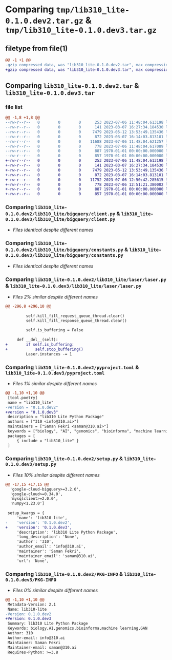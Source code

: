 # Comparing `tmp/lib310_lite-0.1.0.dev2.tar.gz` & `tmp/lib310_lite-0.1.0.dev3.tar.gz`

## filetype from file(1)

```diff
@@ -1 +1 @@
-gzip compressed data, was "lib310_lite-0.1.0.dev2.tar", max compression
+gzip compressed data, was "lib310_lite-0.1.0.dev3.tar", max compression
```

## Comparing `lib310_lite-0.1.0.dev2.tar` & `lib310_lite-0.1.0.dev3.tar`

### file list

```diff
@@ -1,8 +1,8 @@
--rw-r--r--   0        0        0      253 2023-07-06 11:48:04.613198 lib310_lite-0.1.0.dev2/lib310_lite/__init__.py
--rw-r--r--   0        0        0      141 2023-03-07 16:27:34.184530 lib310_lite-0.1.0.dev2/lib310_lite/bigquery/_functions.py
--rw-r--r--   0        0        0     7479 2023-05-12 13:53:49.135436 lib310_lite-0.1.0.dev2/lib310_lite/bigquery/client.py
--rw-r--r--   0        0        0      872 2023-03-07 16:14:03.813101 lib310_lite-0.1.0.dev2/lib310_lite/bigquery/constants.py
--rw-r--r--   0        0        0    11688 2023-07-06 11:48:04.621257 lib310_lite-0.1.0.dev2/lib310_lite/laser/laser.py
--rw-r--r--   0        0        0      778 2023-07-06 11:48:04.617089 lib310_lite-0.1.0.dev2/pyproject.toml
--rw-r--r--   0        0        0      887 1970-01-01 00:00:00.000000 lib310_lite-0.1.0.dev2/setup.py
--rw-r--r--   0        0        0      857 1970-01-01 00:00:00.000000 lib310_lite-0.1.0.dev2/PKG-INFO
+-rw-r--r--   0        0        0      253 2023-07-06 11:48:04.613198 lib310_lite-0.1.0.dev3/lib310_lite/__init__.py
+-rw-r--r--   0        0        0      141 2023-03-07 16:27:34.184530 lib310_lite-0.1.0.dev3/lib310_lite/bigquery/_functions.py
+-rw-r--r--   0        0        0     7479 2023-05-12 13:53:49.135436 lib310_lite-0.1.0.dev3/lib310_lite/bigquery/client.py
+-rw-r--r--   0        0        0      872 2023-03-07 16:14:03.813101 lib310_lite-0.1.0.dev3/lib310_lite/bigquery/constants.py
+-rw-r--r--   0        0        0    11752 2023-07-06 12:50:42.285615 lib310_lite-0.1.0.dev3/lib310_lite/laser/laser.py
+-rw-r--r--   0        0        0      778 2023-07-06 12:51:21.380002 lib310_lite-0.1.0.dev3/pyproject.toml
+-rw-r--r--   0        0        0      887 1970-01-01 00:00:00.000000 lib310_lite-0.1.0.dev3/setup.py
+-rw-r--r--   0        0        0      857 1970-01-01 00:00:00.000000 lib310_lite-0.1.0.dev3/PKG-INFO
```

### Comparing `lib310_lite-0.1.0.dev2/lib310_lite/bigquery/client.py` & `lib310_lite-0.1.0.dev3/lib310_lite/bigquery/client.py`

 * *Files identical despite different names*

### Comparing `lib310_lite-0.1.0.dev2/lib310_lite/bigquery/constants.py` & `lib310_lite-0.1.0.dev3/lib310_lite/bigquery/constants.py`

 * *Files identical despite different names*

### Comparing `lib310_lite-0.1.0.dev2/lib310_lite/laser/laser.py` & `lib310_lite-0.1.0.dev3/lib310_lite/laser/laser.py`

 * *Files 2% similar despite different names*

```diff
@@ -296,8 +296,10 @@
 
         self.kill_fill_request_queue_thread.clear()
         self.kill_fill_response_queue_thread.clear()
 
         self.is_buffering = False
 
     def __del__(self):
+        if self.is_buffering:
+            self.stop_buffering()
         Laser.instances -= 1
```

### Comparing `lib310_lite-0.1.0.dev2/pyproject.toml` & `lib310_lite-0.1.0.dev3/pyproject.toml`

 * *Files 1% similar despite different names*

```diff
@@ -1,10 +1,10 @@
 [tool.poetry]
 name = "lib310_lite"
-version = "0.1.0.dev2"
+version = "0.1.0.dev3"
 description = "lib310 Lite Python Package"
 authors = ["310 <info@310.ai>"]
 maintainers = ["Saman Fekri <saman@310.ai>"]
 keywords = ["biology", "AI", "genomics", "bioinforma", "machine learning", "GAN"]
 packages = [
     { include = "lib310_lite" }
 ]
```

### Comparing `lib310_lite-0.1.0.dev2/setup.py` & `lib310_lite-0.1.0.dev3/setup.py`

 * *Files 10% similar despite different names*

```diff
@@ -17,15 +17,15 @@
  'google-cloud-bigquery>=3.2.0',
  'google-cloud>=0.34.0',
  'mysqlclient>=2.0.0',
  'numpy<1.23.0']
 
 setup_kwargs = {
     'name': 'lib310-lite',
-    'version': '0.1.0.dev2',
+    'version': '0.1.0.dev3',
     'description': 'lib310 Lite Python Package',
     'long_description': 'None',
     'author': '310',
     'author_email': 'info@310.ai',
     'maintainer': 'Saman Fekri',
     'maintainer_email': 'saman@310.ai',
     'url': 'None',
```

### Comparing `lib310_lite-0.1.0.dev2/PKG-INFO` & `lib310_lite-0.1.0.dev3/PKG-INFO`

 * *Files 0% similar despite different names*

```diff
@@ -1,10 +1,10 @@
 Metadata-Version: 2.1
 Name: lib310-lite
-Version: 0.1.0.dev2
+Version: 0.1.0.dev3
 Summary: lib310 Lite Python Package
 Keywords: biology,AI,genomics,bioinforma,machine learning,GAN
 Author: 310
 Author-email: info@310.ai
 Maintainer: Saman Fekri
 Maintainer-email: saman@310.ai
 Requires-Python: >=3.8
```


